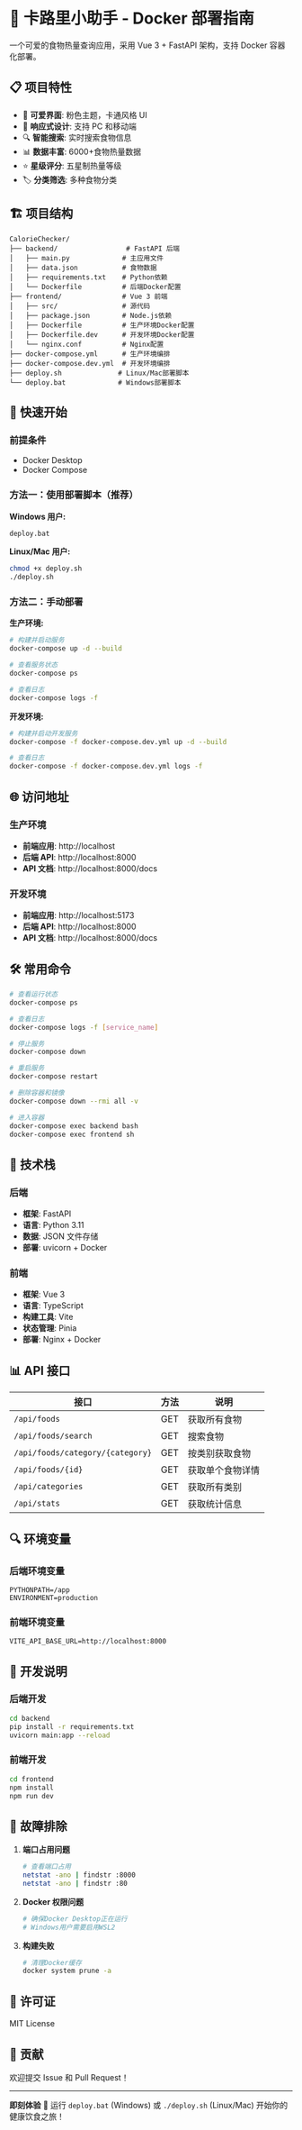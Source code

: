 # 🍎 卡路里小助手 - Docker 部署指南

一个可爱的食物热量查询应用，采用 Vue 3 + FastAPI 架构，支持 Docker 容器化部署。

## 📋 项目特性

- 🎨 **可爱界面**: 粉色主题，卡通风格 UI
- 📱 **响应式设计**: 支持 PC 和移动端
- 🔍 **智能搜索**: 实时搜索食物信息
- 📊 **数据丰富**: 6000+食物热量数据
- ⭐ **星级评分**: 五星制热量等级
- 🏷️ **分类筛选**: 多种食物分类

## 🏗️ 项目结构

```
CalorieChecker/
├── backend/                 # FastAPI 后端
│   ├── main.py             # 主应用文件
│   ├── data.json           # 食物数据
│   ├── requirements.txt    # Python依赖
│   └── Dockerfile          # 后端Docker配置
├── frontend/               # Vue 3 前端
│   ├── src/                # 源代码
│   ├── package.json        # Node.js依赖
│   ├── Dockerfile          # 生产环境Docker配置
│   ├── Dockerfile.dev      # 开发环境Docker配置
│   └── nginx.conf          # Nginx配置
├── docker-compose.yml      # 生产环境编排
├── docker-compose.dev.yml  # 开发环境编排
├── deploy.sh              # Linux/Mac部署脚本
└── deploy.bat             # Windows部署脚本
```

## 🚀 快速开始

### 前提条件

- Docker Desktop
- Docker Compose

### 方法一：使用部署脚本（推荐）

**Windows 用户:**

```bash
deploy.bat
```

**Linux/Mac 用户:**

```bash
chmod +x deploy.sh
./deploy.sh
```

### 方法二：手动部署

**生产环境:**

```bash
# 构建并启动服务
docker-compose up -d --build

# 查看服务状态
docker-compose ps

# 查看日志
docker-compose logs -f
```

**开发环境:**

```bash
# 构建并启动开发服务
docker-compose -f docker-compose.dev.yml up -d --build

# 查看日志
docker-compose -f docker-compose.dev.yml logs -f
```

## 🌐 访问地址

### 生产环境

- **前端应用**: http://localhost
- **后端 API**: http://localhost:8000
- **API 文档**: http://localhost:8000/docs

### 开发环境

- **前端应用**: http://localhost:5173
- **后端 API**: http://localhost:8000
- **API 文档**: http://localhost:8000/docs

## 🛠️ 常用命令

```bash
# 查看运行状态
docker-compose ps

# 查看日志
docker-compose logs -f [service_name]

# 停止服务
docker-compose down

# 重启服务
docker-compose restart

# 删除容器和镜像
docker-compose down --rmi all -v

# 进入容器
docker-compose exec backend bash
docker-compose exec frontend sh
```

## 🔧 技术栈

### 后端

- **框架**: FastAPI
- **语言**: Python 3.11
- **数据**: JSON 文件存储
- **部署**: uvicorn + Docker

### 前端

- **框架**: Vue 3
- **语言**: TypeScript
- **构建工具**: Vite
- **状态管理**: Pinia
- **部署**: Nginx + Docker

## 📊 API 接口

| 接口                             | 方法 | 说明             |
| -------------------------------- | ---- | ---------------- |
| `/api/foods`                     | GET  | 获取所有食物     |
| `/api/foods/search`              | GET  | 搜索食物         |
| `/api/foods/category/{category}` | GET  | 按类别获取食物   |
| `/api/foods/{id}`                | GET  | 获取单个食物详情 |
| `/api/categories`                | GET  | 获取所有类别     |
| `/api/stats`                     | GET  | 获取统计信息     |

## 🔍 环境变量

### 后端环境变量

```env
PYTHONPATH=/app
ENVIRONMENT=production
```

### 前端环境变量

```env
VITE_API_BASE_URL=http://localhost:8000
```

## 📝 开发说明

### 后端开发

```bash
cd backend
pip install -r requirements.txt
uvicorn main:app --reload
```

### 前端开发

```bash
cd frontend
npm install
npm run dev
```

## 🐛 故障排除

1. **端口占用问题**

   ```bash
   # 查看端口占用
   netstat -ano | findstr :8000
   netstat -ano | findstr :80
   ```

2. **Docker 权限问题**

   ```bash
   # 确保Docker Desktop正在运行
   # Windows用户需要启用WSL2
   ```

3. **构建失败**
   ```bash
   # 清理Docker缓存
   docker system prune -a
   ```

## 📄 许可证

MIT License

## 🤝 贡献

欢迎提交 Issue 和 Pull Request！

---

**即刻体验** 🌟
运行 `deploy.bat` (Windows) 或 `./deploy.sh` (Linux/Mac) 开始你的健康饮食之旅！
